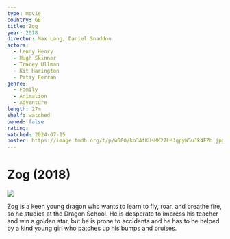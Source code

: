 ```yaml
---
type: movie
country: GB
title: Zog
year: 2018
director: Max Lang, Daniel Snaddon
actors:
  - Lenny Henry
  - Hugh Skinner
  - Tracey Ullman
  - Kit Harington
  - Patsy Ferran
genre:
  - Family
  - Animation
  - Adventure
length: 27m
shelf: watched
owned: false
rating:
watched: 2024-07-15
poster: https://image.tmdb.org/t/p/w500/ko3AtKUsMK27LMJqpyW5uJk4FZh.jpg
---
```


# Zog (2018)

![](https://image.tmdb.org/t/p/w500/ko3AtKUsMK27LMJqpyW5uJk4FZh.jpg)

Zog is a keen young dragon who wants to learn to fly, roar, and breathe fire, so he studies at the Dragon School. He is desperate to impress his teacher and win a golden star, but he is prone to accidents and he has to be helped by a kind young girl who patches up his bumps and bruises.